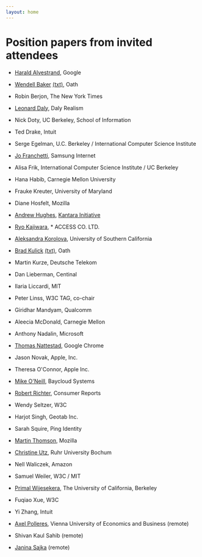 ```yaml
---
layout: home
---
```


# Position papers from invited attendees

* [Harald Alvestrand](https://www.w3.org/Privacy/permissions-ws-2018/papers/harald-alvestrand.html),	Google
* [Wendell Baker](https://www.w3.org/Privacy/permissions-ws-2018/papers/brad-kulick.pdf) [(txt)](https://www.w3.org/Privacy/permissions-ws-2018/papers/brad-kulick.txt), Oath
* Robin Berjon, The New York Times
* [Leonard Daly](https://www.w3.org/Privacy/permissions-ws-2018/papers/leonard-daly.html),	Daly Realism
* Nick Doty,	UC Berkeley, School of Information
* Ted Drake, Intuit
* Serge Egelman, U.C. Berkeley / International Computer Science Institute
* [Jo Franchetti](https://medium.com/samsung-internet-dev/a-crisis-of-permissions-80cf3b2c802e), Samsung Internet
* Alisa Frik, International Computer Science Institute / UC Berkeley
* Hana Habib, Carnegie Mellon University
* Frauke Kreuter, University of Maryland
* Diane Hosfelt, Mozilla
* [Andrew Hughes](https://www.w3.org/Privacy/permissions-ws-2018/papers/andrew-hughes-kantara.md), [Kantara Initiative](kantarainitiative.org)
* [Ryo Kajiwara](https://www.w3.org/Privacy/permissions-ws-2018/papers/ryo-kajiwara.md),	* ACCESS CO. LTD.
* [Aleksandra Korolova](https://www.w3.org/Privacy/permissions-ws-2018/papers/aleksandra-korolova.html),	University of Southern California
* [Brad Kulick](https://www.w3.org/Privacy/permissions-ws-2018/papers/brad-kulick.pdf) [(txt)](https://www.w3.org/Privacy/permissions-ws-2018/papers/brad-kulick.txt),	Oath
* Martin Kurze, Deutsche Telekom
* Dan Lieberman, Centinal
* Ilaria Liccardi, MIT
* Peter Linss,	W3C TAG, co-chair
* Giridhar Mandyam,	Qualcomm
* Aleecia McDonald, Carnegie Mellon
* Anthony Nadalin,	Microsoft
* [Thomas Nattestad](https://www.w3.org/Privacy/permissions-ws-2018/papers/thomas-nattestad.pdf), Google Chrome
* Jason Novak, Apple, Inc.
* Theresa O'Connor,	Apple Inc.
* [Mike O'Neill](https://www.w3.org/Privacy/permissions-ws-2018/papers/mike-oneil.txt),	Baycloud Systems
* [Robert Richter](https://www.w3.org/Privacy/permissions-ws-2018/papers/robert-richter.pdf),	Consumer Reports
* Wendy Seltzer, W3C	
* Harjot Singh, Geotab Inc.
* Sarah Squire,	Ping Identity
* [Martin Thomson](https://www.w3.org/Privacy/permissions-ws-2018/papers/martin-thomson.pdf), Mozilla
* [Christine Utz](https://www.w3.org/Privacy/permissions-ws-2018/papers/christine-utz.txt),	Ruhr University Bochum
* Nell Waliczek, Amazon
* Samuel Weiler, W3C / MIT
* [Primal Wijesekera](https://www.w3.org/Privacy/permissions-ws-2018/papers/primal-wijesekera.txt),	The University of California, Berkeley
* Fuqiao Xue, W3C
* Yi Zhang, Intuit

* [Axel Polleres](https://www.w3.org/Privacy/permissions-ws-2018/papers/axel-polleres.pdf),  Vienna University of Economics and Business  (remote)
* Shivan Kaul Sahib (remote)
* [Janina Sajka](https://www.w3.org/Privacy/permissions-ws-2018/papers/janina-sajka.html) (remote)

